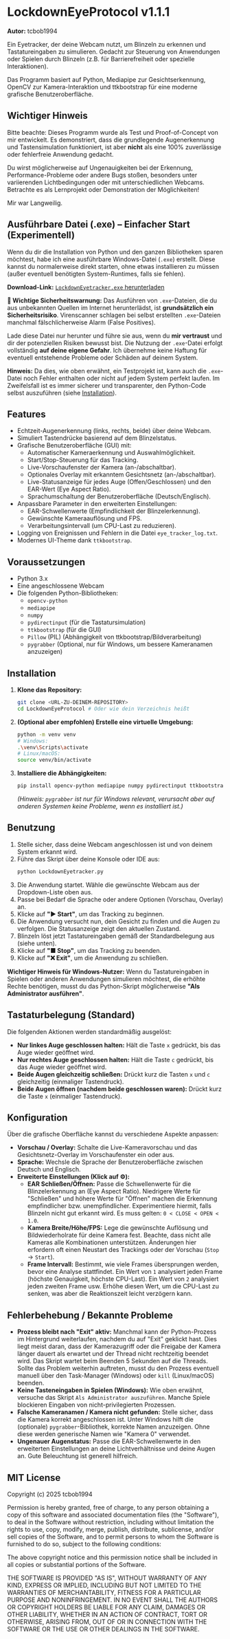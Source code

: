 # LockdownEyeProtocol v1.1.1

**Autor:** tcbob1994

Ein Eyetracker, der deine Webcam nutzt, um Blinzeln zu erkennen und Tastatureingaben zu simulieren. Gedacht zur Steuerung von Anwendungen oder Spielen durch Blinzeln (z.B. für Barrierefreiheit oder spezielle Interaktionen).

Das Programm basiert auf Python, Mediapipe zur Gesichtserkennung, OpenCV zur Kamera-Interaktion und ttkbootstrap für eine moderne grafische Benutzeroberfläche.

## Wichtiger Hinweis

Bitte beachte: Dieses Programm wurde als Test und Proof-of-Concept von mir entwickelt. Es demonstriert, dass die grundlegende Augenerkennung und Tastensimulation funktioniert, ist aber **nicht** als eine 100% zuverlässige oder fehlerfreie Anwendung gedacht.

Du wirst möglicherweise auf Ungenauigkeiten bei der Erkennung, Performance-Probleme oder andere Bugs stoßen, besonders unter variierenden Lichtbedingungen oder mit unterschiedlichen Webcams. Betrachte es als Lernprojekt oder Demonstration der Möglichkeiten!

Mir war Langweilig.

## Ausführbare Datei (.exe) – Einfacher Start (Experimentell)

Wenn du dir die Installation von Python und den ganzen Bibliotheken sparen möchtest, habe ich eine ausführbare Windows-Datei (`.exe`) erstellt. Diese kannst du normalerweise direkt starten, ohne etwas installieren zu müssen (außer eventuell benötigten System-Runtimes, falls sie fehlen).

**Download-Link:**
[`LockdownEyetracker.exe` herunterladen](https://github.com/tcbob1994/LockdownEyetracker/releases/tag/release)

**🚨 Wichtige Sicherheitswarnung:**
Das Ausführen von `.exe`-Dateien, die du aus unbekannten Quellen im Internet herunterlädst, ist **grundsätzlich ein Sicherheitsrisiko**. Virenscanner schlagen bei selbst erstellten `.exe`-Dateien manchmal fälschlicherweise Alarm (False Positives).

Lade diese Datei nur herunter und führe sie aus, wenn du **mir vertraust** und dir der potenziellen Risiken bewusst bist. Die Nutzung der `.exe`-Datei erfolgt vollständig **auf deine eigene Gefahr**. Ich übernehme keine Haftung für eventuell entstehende Probleme oder Schäden auf deinem System.

**Hinweis:** Da dies, wie oben erwähnt, ein Testprojekt ist, kann auch die `.exe`-Datei noch Fehler enthalten oder nicht auf jedem System perfekt laufen. Im Zweifelsfall ist es immer sicherer und transparenter, den Python-Code selbst auszuführen (siehe [Installation](#installation)).

## Features

*   Echtzeit-Augenerkennung (links, rechts, beide) über deine Webcam.
*   Simuliert Tastendrücke basierend auf dem Blinzelstatus.
*   Grafische Benutzeroberfläche (GUI) mit:
    *   Automatischer Kameraerkennung und Auswahlmöglichkeit.
    *   Start/Stop-Steuerung für das Tracking.
    *   Live-Vorschaufenster der Kamera (an-/abschaltbar).
    *   Optionales Overlay mit erkanntem Gesichtsnetz (an-/abschaltbar).
    *   Live-Statusanzeige für jedes Auge (Offen/Geschlossen) und den EAR-Wert (Eye Aspect Ratio).
    *   Sprachumschaltung der Benutzeroberfläche (Deutsch/Englisch).
*   Anpassbare Parameter in den erweiterten Einstellungen:
    *   EAR-Schwellenwerte (Empfindlichkeit der Blinzelerkennung).
    *   Gewünschte Kameraauflösung und FPS.
    *   Verarbeitungsintervall (um CPU-Last zu reduzieren).
*   Logging von Ereignissen und Fehlern in die Datei `eye_tracker_log.txt`.
*   Modernes UI-Theme dank `ttkbootstrap`.

## Voraussetzungen

*   Python 3.x
*   Eine angeschlossene Webcam
*   Die folgenden Python-Bibliotheken:
    *   `opencv-python`
    *   `mediapipe`
    *   `numpy`
    *   `pydirectinput` (für die Tastatursimulation)
    *   `ttkbootstrap` (für die GUI)
    *   `Pillow` (PIL) (Abhängigkeit von ttkbootstrap/Bildverarbeitung)
    *   `pygrabber` (Optional, nur für Windows, um bessere Kameranamen anzuzeigen)

## Installation

1.  **Klone das Repository:**
    ```bash
    git clone <URL-ZU-DEINEM-REPOSITORY>
    cd LockdownEyeProtocol # Oder wie dein Verzeichnis heißt
    ```
2.  **(Optional aber empfohlen) Erstelle eine virtuelle Umgebung:**
    ```bash
    python -m venv venv
    # Windows:
    .\venv\Scripts\activate
    # Linux/macOS:
    source venv/bin/activate
    ```
3.  **Installiere die Abhängigkeiten:**
    ```bash
    pip install opencv-python mediapipe numpy pydirectinput ttkbootstrap Pillow pygrabber
    ```
    *(Hinweis: `pygrabber` ist nur für Windows relevant, verursacht aber auf anderen Systemen keine Probleme, wenn es installiert ist.)*

## Benutzung

1.  Stelle sicher, dass deine Webcam angeschlossen ist und von deinem System erkannt wird.
2.  Führe das Skript über deine Konsole oder IDE aus:
    ```bash
    python LockdownEyetracker.py
    ```
3.  Die Anwendung startet. Wähle die gewünschte Webcam aus der Dropdown-Liste oben aus.
4.  Passe bei Bedarf die Sprache oder andere Optionen (Vorschau, Overlay) an.
5.  Klicke auf **"▶ Start"**, um das Tracking zu beginnen.
6.  Die Anwendung versucht nun, dein Gesicht zu finden und die Augen zu verfolgen. Die Statusanzeige zeigt den aktuellen Zustand.
7.  Blinzeln löst jetzt Tastatureingaben gemäß der Standardbelegung aus (siehe unten).
8.  Klicke auf **"■ Stop"**, um das Tracking zu beenden.
9.  Klicke auf **"❌ Exit"**, um die Anwendung zu schließen.

**Wichtiger Hinweis für Windows-Nutzer:** Wenn du Tastatureingaben in Spielen oder anderen Anwendungen simulieren möchtest, die erhöhte Rechte benötigen, musst du das Python-Skript möglicherweise **"Als Administrator ausführen"**.

## Tastaturbelegung (Standard)

Die folgenden Aktionen werden standardmäßig ausgelöst:

*   **Nur linkes Auge geschlossen halten:** Hält die Taste `x` gedrückt, bis das Auge wieder geöffnet wird.
*   **Nur rechtes Auge geschlossen halten:** Hält die Taste `c` gedrückt, bis das Auge wieder geöffnet wird.
*   **Beide Augen gleichzeitig schließen:** Drückt kurz die Tasten `x` und `c` gleichzeitig (einmaliger Tastendruck).
*   **Beide Augen öffnen (nachdem beide geschlossen waren):** Drückt kurz die Taste `x` (einmaliger Tastendruck).

## Konfiguration

Über die grafische Oberfläche kannst du verschiedene Aspekte anpassen:

*   **Vorschau / Overlay:** Schalte die Live-Kameravorschau und das Gesichtsnetz-Overlay im Vorschaufenster ein oder aus.
*   **Sprache:** Wechsle die Sprache der Benutzeroberfläche zwischen Deutsch und Englisch.
*   **Erweiterte Einstellungen (Klick auf ⚙️):**
    *   **EAR Schließen/Öffnen:** Passe die Schwellenwerte für die Blinzelerkennung an (Eye Aspect Ratio). Niedrigere Werte für "Schließen" und höhere Werte für "Öffnen" machen die Erkennung empfindlicher bzw. unempfindlicher. Experimentiere hiermit, falls Blinzeln nicht gut erkannt wird. Es muss gelten: `0 < CLOSE < OPEN < 1.0`.
    *   **Kamera Breite/Höhe/FPS:** Lege die gewünschte Auflösung und Bildwiederholrate für deine Kamera fest. Beachte, dass nicht alle Kameras alle Kombinationen unterstützen. Änderungen hier erfordern oft einen Neustart des Trackings oder der Vorschau (`Stop` -> `Start`).
    *   **Frame Intervall:** Bestimmt, wie viele Frames übersprungen werden, bevor eine Analyse stattfindet. Ein Wert von `1` analysiert jeden Frame (höchste Genauigkeit, höchste CPU-Last). Ein Wert von `2` analysiert jeden zweiten Frame usw. Erhöhe diesen Wert, um die CPU-Last zu senken, was aber die Reaktionszeit leicht verzögern kann.

## Fehlerbehebung / Bekannte Probleme

*   **Prozess bleibt nach "Exit" aktiv:** Manchmal kann der Python-Prozess im Hintergrund weiterlaufen, nachdem du auf "Exit" geklickt hast. Dies liegt meist daran, dass der Kamerazugriff oder die Freigabe der Kamera länger dauert als erwartet und der Thread nicht rechtzeitig beendet wird. Das Skript wartet beim Beenden 5 Sekunden auf die Threads. Sollte das Problem weiterhin auftreten, musst du den Prozess eventuell manuell über den Task-Manager (Windows) oder `kill` (Linux/macOS) beenden.
*   **Keine Tasteneingaben in Spielen (Windows):** Wie oben erwähnt, versuche das Skript `Als Administrator auszuführen`. Manche Spiele blockieren Eingaben von nicht-privilegierten Prozessen.
*   **Falsche Kameranamen / Kamera nicht gefunden:** Stelle sicher, dass die Kamera korrekt angeschlossen ist. Unter Windows hilft die (optionale) `pygrabber`-Bibliothek, korrekte Namen anzuzeigen. Ohne diese werden generische Namen wie "Kamera 0" verwendet.
*   **Ungenauer Augenstatus:** Passe die EAR-Schwellenwerte in den erweiterten Einstellungen an deine Lichtverhältnisse und deine Augen an. Gute Beleuchtung ist generell hilfreich.

## MIT License

Copyright (c) 2025 tcbob1994

Permission is hereby granted, free of charge, to any person obtaining a copy
of this software and associated documentation files (the "Software"), to deal
in the Software without restriction, including without limitation the rights
to use, copy, modify, merge, publish, distribute, sublicense, and/or sell
copies of the Software, and to permit persons to whom the Software is
furnished to do so, subject to the following conditions:

The above copyright notice and this permission notice shall be included in all
copies or substantial portions of the Software.

THE SOFTWARE IS PROVIDED "AS IS", WITHOUT WARRANTY OF ANY KIND, EXPRESS OR
IMPLIED, INCLUDING BUT NOT LIMITED TO THE WARRANTIES OF MERCHANTABILITY,
FITNESS FOR A PARTICULAR PURPOSE AND NONINFRINGEMENT. IN NO EVENT SHALL THE
AUTHORS OR COPYRIGHT HOLDERS BE LIABLE FOR ANY CLAIM, DAMAGES OR OTHER
LIABILITY, WHETHER IN AN ACTION OF CONTRACT, TORT OR OTHERWISE, ARISING FROM,
OUT OF OR IN CONNECTION WITH THE SOFTWARE OR THE USE OR OTHER DEALINGS IN THE
SOFTWARE.
